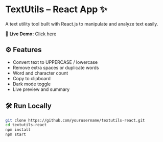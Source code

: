# TextUtils – React App ✨

A text utility tool built with React.js to manipulate and analyze text easily.

🔗 **Live Demo:** [Click here](https://github.com/22KQ1A0599/textutils-react.git)

## ⚙️ Features

- Convert text to UPPERCASE / lowercase
- Remove extra spaces or duplicate words
- Word and character count
- Copy to clipboard
- Dark mode toggle
- Live preview and summary

## 🛠️ Run Locally

```bash
git clone https://github.com/yourusername/textutils-react.git
cd textutils-react
npm install
npm start
